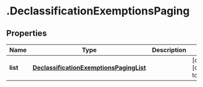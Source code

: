 # .DeclassificationExemptionsPaging

## Properties
Name | Type | Description | Notes
------------ | ------------- | ------------- | -------------
**list** | [**DeclassificationExemptionsPagingList**](DeclassificationExemptionsPagingList.md) |  | [optional] [default to null]


